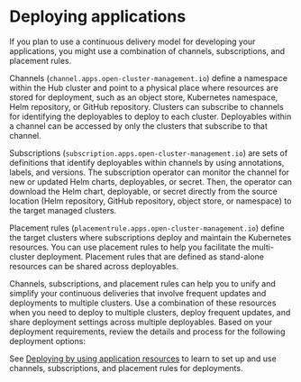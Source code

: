 # Deploying applications

If you plan to use a continuous delivery model for developing your applications, you might use a combination of channels, subscriptions, and placement rules.

Channels (`channel.apps.open-cluster-management.io`) define a namespace within the Hub cluster and point to a physical place where resources are stored for deployment, such as an object store, Kubernetes namespace, Helm repository, or GitHub repository. Clusters can subscribe to channels for identifying the deployables to deploy to each cluster. Deployables within a channel can be accessed by only the clusters that subscribe to that channel.

Subscriptions (`subscription.apps.open-cluster-management.io`) are sets of definitions that identify deployables within channels by using annotations, labels, and versions. The subscription operator can monitor the channel for new or updated Helm charts, deployables, or secret. Then, the operator can download the Helm chart, deployable, or secret directly from the source location (Helm repository, GitHub repository, object store, or namespace) to the target managed clusters.

Placement rules (`placementrule.apps.open-cluster-management.io`) define the target clusters where subscriptions deploy and maintain the Kubernetes resources. You can use placement rules to help you facilitate the multi-cluster deployment. Placement rules that are defined as stand-alone resources can be shared across deployables.

Channels, subscriptions, and placement rules can help you to unify and simplify your continuous deliveries that involve frequent updates and deployments to multiple clusters. Use a combination of these resources when you need to deploy to multiple clusters, deploy frequent updates, and share deployment settings across multiple deployables.
Based on your deployment requirements, review the details and process for the following deployment options:

See [Deploying by using application resources](deploying.md) to learn to set up and use channels, subscriptions, and placement rules for deployments.
